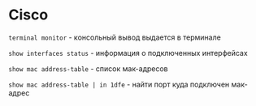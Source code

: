 # Cisco

`terminal monitor` - консольный вывод выдается в терминале

`show interfaces status` - информация о подключенных интерфейсах

`show mac address-table` - список мак-адресов

`show mac address-table | in 1dfe` - найти порт куда подключен мак-адрес
